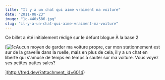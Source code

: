 ```yaml
---
title: "Il y a un chat qui aime vraiment ma voiture"
date: "2011-08-23"
image: "1c-440x586.jpg"
slug: "il-y-a-un-chat-qui-aime-vraiment-ma-voiture"
---
```


Ce billet a été initialement rédigé sur le défunt blogue À la base 2

[![](images/1c-440x586.jpg "1c")Aucun moyen de garder ma voiture propre, car mon stationnement est sur de la gravelle dans la ruelle, mais en plus de cela, il y a un chat en liberté qui s'amuse de temps en temps à sauter sur ma voiture. Vous voyez ses petites pattes sales?

](http://fred.dev/?attachment_id=6014)
